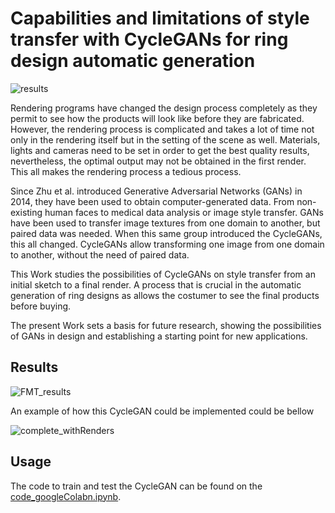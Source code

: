 # Capabilities and limitations of style transfer with CycleGANs for ring design automatic generation

![results](https://user-images.githubusercontent.com/57588309/121816642-10d05880-cc7d-11eb-8759-a4e738427d98.gif)

Rendering programs have changed the design process completely as they permit to see how the products will look like before they are fabricated. However, the rendering process is complicated and takes a lot of time not only in the rendering itself but in the setting of the scene as well. Materials, lights and cameras need to be set in order to get the best quality results, nevertheless, the optimal output may not be obtained in the first render. This all makes the rendering process a tedious process.

Since Zhu et al. introduced Generative Adversarial Networks (GANs) in 2014, they have been used to obtain computer-generated data. From non-existing human faces to medical data analysis or image style transfer.  GANs have been used to transfer image textures from one domain to another, but paired data was needed. When this same group introduced the CycleGANs, this all changed. CycleGANs allow transforming one image from one domain to another, without the need of paired data. 

This Work studies the possibilities of CycleGANs on style transfer from an initial sketch to a final render. A process that is crucial in the automatic generation of ring designs as allows the costumer to see the final products before buying.

The present Work sets a basis for future research, showing the possibilities of GANs in design and establishing a starting point for new applications.

## Results

![FMT_results](https://user-images.githubusercontent.com/57588309/121816776-cd2a1e80-cc7d-11eb-9aa6-a8f595597faf.png)

An example of how this CycleGAN could be implemented could be bellow

![complete_withRenders](https://user-images.githubusercontent.com/57588309/121816793-ecc14700-cc7d-11eb-8f7c-bfb289562949.gif)

## Usage

The code to train and test the CycleGAN can be found on the [code_googleColabn.ipynb](./code_googleColabn.ipynb). 






